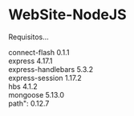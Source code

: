 # WebSite-NodeJS
Requisitos...

connect-flash 0.1.1 <br>
express 4.17.1 <br>
express-handlebars 5.3.2 <br>
express-session 1.17.2 <br>
hbs 4.1.2 <br>
mongoose 5.13.0 <br>
path": 0.12.7 <br>